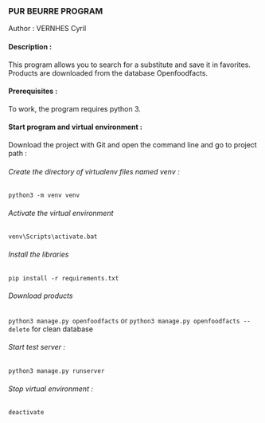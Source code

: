 ### PUR BEURRE PROGRAM

Author : VERNHES Cyril

#### Description :

This program allows you to search for a substitute and save it in favorites.
Products are downloaded from the database Openfoodfacts.

#### Prerequisites :

To work, the program requires python 3.

#### Start program and virtual environment : 

Download the project with Git and open the command line and go to project path :

###### Create the directory of virtualenv files named venv :
`python3 -m venv venv`

###### Activate the virtual environment
`venv\Scripts\activate.bat`

###### Install the libraries
`pip install -r requirements.txt`

###### Download products
`python3 manage.py openfoodfacts`
or
`python3 manage.py openfoodfacts --delete`
for clean database

###### Start test server :
`python3 manage.py runserver`

###### Stop virtual environment :
`deactivate`
